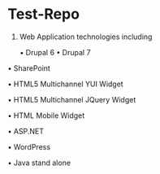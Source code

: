 Test-Repo
=========

1.  Web Application technologies including
  
    •  Drupal 6
  	•	Drupal 7
  
   •	SharePoint
  
  •	HTML5 Multichannel YUI Widget
  
  •	HTML5 Multichannel JQuery Widget
  
  •	HTML Mobile Widget
  
  •	ASP.NET
  
  •	WordPress
  
  •	Java stand alone